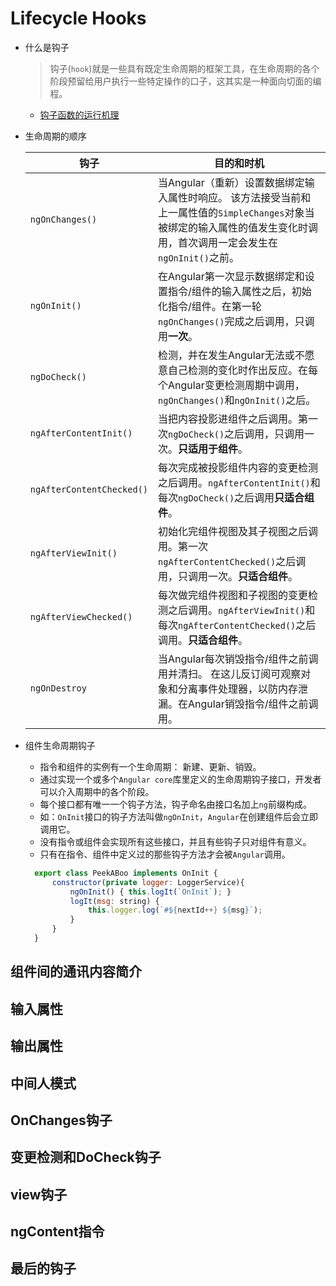 # Lifecycle Hooks

- 什么是钩子
  > 钩子(`hook`)就是一些具有既定生命周期的框架工具，在生命周期的各个阶段预留给用户执行一些特定操作的口子，这其实是一种面向切面的编程。

  + [钩子函数的运行机理](https://juejin.im/post/5a1b5324f265da43305e2dfa)

- 生命周期的顺序

  | 钩子                        | 目的和时机                                    |
  | ------------------------- | ---------------------------------------- |
  | `ngOnChanges()`           | 当Angular（重新）设置数据绑定输入属性时响应。 该方法接受当前和上一属性值的`SimpleChanges`对象当被绑定的输入属性的值发生变化时调用，首次调用一定会发生在`ngOnInit()`之前。 |
  | `ngOnInit()`              | 在Angular第一次显示数据绑定和设置指令/组件的输入属性之后，初始化指令/组件。在第一轮`ngOnChanges()`完成之后调用，只调用**一次**。 |
  | `ngDoCheck()`             | 检测，并在发生Angular无法或不愿意自己检测的变化时作出反应。在每个Angular变更检测周期中调用，`ngOnChanges()`和`ngOnInit()`之后。 |
  | `ngAfterContentInit()`    | 当把内容投影进组件之后调用。第一次`ngDoCheck()`之后调用，只调用一次。**只适用于组件**。 |
  | `ngAfterContentChecked()` | 每次完成被投影组件内容的变更检测之后调用。`ngAfterContentInit()`和每次`ngDoCheck()`之后调用**只适合组件**。 |
  | `ngAfterViewInit()`       | 初始化完组件视图及其子视图之后调用。第一次`ngAfterContentChecked()`之后调用，只调用一次。**只适合组件**。 |
  | `ngAfterViewChecked()`    | 每次做完组件视图和子视图的变更检测之后调用。`ngAfterViewInit()`和每次`ngAfterContentChecked()`之后调用。**只适合组件**。 |
  | `ngOnDestroy`             | 当Angular每次销毁指令/组件之前调用并清扫。 在这儿反订阅可观察对象和分离事件处理器，以防内存泄漏。在Angular销毁指令/组件之前调用。 |

- 组件生命周期钩子
  + 指令和组件的实例有一个生命周期： 新建、更新、销毁。
  + 通过实现一个或多个`Angular core`库里定义的生命周期钩子接口，开发者可以介入周期中的各个阶段。
  + 每个接口都有唯一一个钩子方法，钩子命名由接口名加上`ng`前缀构成。
  + 如：`OnInit`接口的钩子方法叫做`ngOnInit`，`Angular`在创建组件后会立即调用它。
  + 没有指令或组件会实现所有这些接口，并且有些钩子只对组件有意义。
  + 只有在指令、组件中定义过的那些钩子方法才会被`Angular`调用。

  ```js
  	export class PeekABoo implements OnInit {
  		constructor(private logger: LoggerService){
  			ngOnInit() { this.logIt(`OnInit`); }
  			logIt(msg: string) {
  				this.logger.log(`#${nextId++} ${msg}`);
  			}
  		}
  	}
  ```

## 组件间的通讯内容简介

## 输入属性

## 输出属性

## 中间人模式

## OnChanges钩子

## 变更检测和DoCheck钩子

## view钩子

## ngContent指令

## 最后的钩子